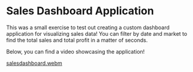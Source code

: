 # Sales Dashboard Application

This was a small exercise to test out creating a custom dashboard application for visualizing sales data! You can filter by date and market to find the total sales and total profit in a matter of seconds.

Below, you can find a video showcasing the application!

[salesdashboard.webm](https://github.com/user-attachments/assets/969ba59a-7289-480b-91e4-ce23a95c84f8)
